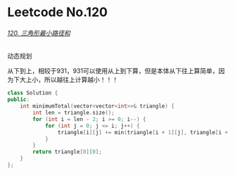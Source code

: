 # Leetcode No.120

###### [120. 三角形最小路径和](https://leetcode-cn.com/problems/triangle/)

动态规划

从下到上，相较于931，931可以使用从上到下算，但是本体从下往上算简单，因为下大上小，所以越往上计算越小！！！

```c++
class Solution {
public:
    int minimumTotal(vector<vector<int>>& triangle) {
        int len = triangle.size();
        for (int i = len - 2; i >= 0; i--) {
            for (int j = 0; j <= i; j++) {
                triangle[i][j] += min(triangle[i + 1][j], triangle[i + 1][j + 1]);
            }
        }
        return triangle[0][0];
    }
};
```

